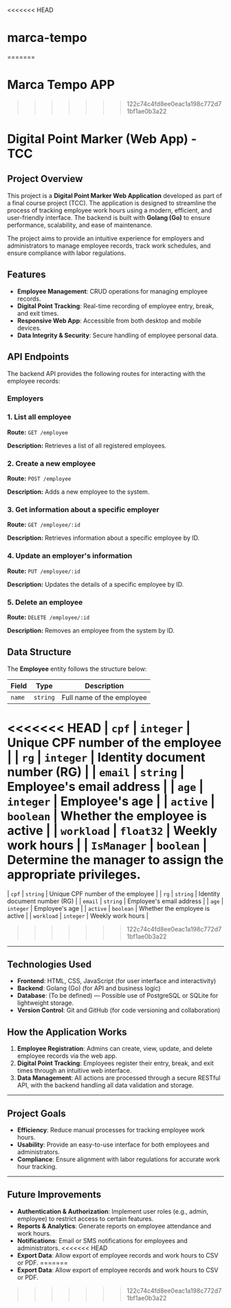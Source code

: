 <<<<<<< HEAD
# marca-tempo
=======
# Marca Tempo APP
>>>>>>> 122c74c4fd8ee0eac1a198c772d71bf1ae0b3a22
# Digital Point Marker (Web App) - TCC

## **Project Overview**

This project is a **Digital Point Marker Web Application** developed as part of a final course project (TCC). The application is designed to streamline the process of tracking employee work hours using a modern, efficient, and user-friendly interface. The backend is built with **Golang (Go)** to ensure performance, scalability, and ease of maintenance.

The project aims to provide an intuitive experience for employers and administrators to manage employee records, track work schedules, and ensure compliance with labor regulations.

## **Features**

- **Employee Management**: CRUD operations for managing employee records.
- **Digital Point Tracking**: Real-time recording of employee entry, break, and exit times.
- **Responsive Web App**: Accessible from both desktop and mobile devices.
- **Data Integrity & Security**: Secure handling of employee personal data.

## **API Endpoints**

The backend API provides the following routes for interacting with the employee records:

### **Employers**

### **1. List all employee**

**Route:** `GET /employee`

**Description:** Retrieves a list of all registered employees.

### **2. Create a new employee**

**Route:** `POST /employee`

**Description:** Adds a new employee to the system.

### **3. Get information about a specific employer**

**Route:** `GET /employee/:id`

**Description:** Retrieves information about a specific employee by ID.

### **4. Update an employer's information**

**Route:** `PUT /employee/:id`

**Description:** Updates the details of a specific employee by ID.

### **5. Delete an employee**

**Route:** `DELETE /employee/:id`

**Description:** Removes an employee from the system by ID.

## **Data Structure**

The **Employee** entity follows the structure below:

| **Field** | **Type** | **Description** |
| --- | --- | --- |
| `name` | `string` | Full name of the employee |
<<<<<<< HEAD
| `cpf` | `integer` | Unique CPF number of the employee |
| `rg` | `integer` | Identity document number (RG) |
| `email` | `string` | Employee's email address |
| `age` | `integer` | Employee's age |
| `active` | `boolean` | Whether the employee is active |
| `workload` | `float32` | Weekly work hours |
| `IsManager` | `boolean` | Determine the manager to assign the appropriate privileges.
=======
| `cpf` | `string` | Unique CPF number of the employee |
| `rg` | `string` | Identity document number (RG) |
| `email` | `string` | Employee's email address |
| `age` | `integer` | Employee's age |
| `active` | `boolean` | Whether the employee is active |
| `workload` | `integer` | Weekly work hours |

>>>>>>> 122c74c4fd8ee0eac1a198c772d71bf1ae0b3a22
---

## **Technologies Used**

- **Frontend**: HTML, CSS, JavaScript (for user interface and interactivity)
- **Backend**: Golang (Go) (for API and business logic)
- **Database**: (To be defined) — Possible use of PostgreSQL or SQLite for lightweight storage.
- **Version Control**: Git and GitHub (for code versioning and collaboration)

## **How the Application Works**

1. **Employee Registration**: Admins can create, view, update, and delete employee records via the web app.
2. **Digital Point Tracking**: Employees register their entry, break, and exit times through an intuitive web interface.
3. **Data Management**: All actions are processed through a secure RESTful API, with the backend handling all data validation and storage.

---

## **Project Goals**

- **Efficiency**: Reduce manual processes for tracking employee work hours.
- **Usability**: Provide an easy-to-use interface for both employees and administrators.
- **Compliance**: Ensure alignment with labor regulations for accurate work hour tracking.

---

## **Future Improvements**

- **Authentication & Authorization**: Implement user roles (e.g., admin, employee) to restrict access to certain features.
- **Reports & Analytics**: Generate reports on employee attendance and work hours.
- **Notifications**: Email or SMS notifications for employees and administrators.
<<<<<<< HEAD
- **Export Data**: Allow export of employee records and work hours to CSV or PDF.
=======
- **Export Data**: Allow export of employee records and work hours to CSV or PDF.
>>>>>>> 122c74c4fd8ee0eac1a198c772d71bf1ae0b3a22
